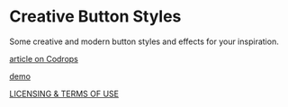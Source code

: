 
Creative Button Styles
=========
Some creative and modern button styles and effects for your inspiration. 

[article on Codrops](http://tympanus.net/codrops/?p=15430)

[demo](http://tympanus.net/Development/CreativeButtons/)

[LICENSING & TERMS OF USE](http://tympanus.net/codrops/licensing/)